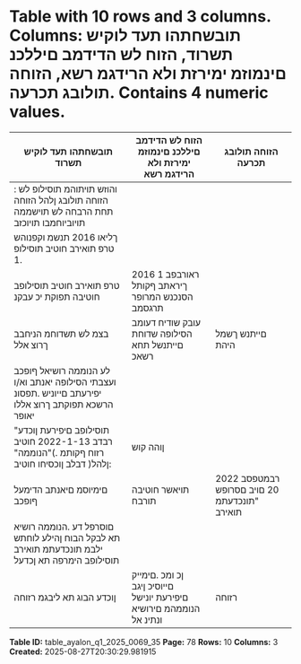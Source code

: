 # Table with 10 rows and 3 columns. Columns: תובשחתהו תעד לוקיש תשרוד, הזוח לש הדידמב םיללכנ םינמוזמ ימירזת ולא הרידגמ רשא, הזוחה תולובג תכרעה. Contains 4 numeric values.

| תובשחתהו תעד לוקיש תשרוד | הזוח לש הדידמב םיללכנ םינמוזמ ימירזת ולא הרידגמ רשא | הזוחה תולובג תכרעה |
|---|---|---|
| : והוזש תויתוהמ תוסילופ לש הזוחה תולובג ןלהל הזוחה תחת הרבחה לש תוישממה תויוביוחמבו תויוכזב |  |  |
| ךליאו 2016 תנשמ וקפנוהש טרפ תואירב חוטיב תוסילופ .1 |  |  |
| טרפ תואירב חוטיב תוסילופב חוטיבה תפוקת יכ עבקנ | 2016 ראורבפב 1 ךיראתב ףקותל הסנכנש המרופר תרגסמב |  |
| בצמ לש תשדוחמ הניחבב ךרוצ אלל | עובק שודיח דעומב הסילופה שדוחת םייתנשל תחא רשאכ | םייתנש ךשמל היהת |
| לע הנוממה רושיאל ףופכב ועצבתי הסילופה יאנתב וא/ו יפירעתב םייוניש .תפסונ הרשכא תפוקתב ךרוצ אללו יאופר |  |  |
| תוסילופב םיפירעת ןוכדע" רבדב 2022-1-13 חוטיב רזוח ףקותמ .)"הנוממה" :ןלהל( דבלב ןוכסיחו חוטיב | ןוהה קוש |  |
| םימיוסמ םיאנתב הדימעל ףופכב | תויאשר חוטיבה תורבח | 2022 רבמטפסב 20 םויב םסרופש "תונכדעתמ תואירב |
| םוסרפל דע .הנוממה רושיא תא לבקל הבוח ןהילע לוחתש ילבמ תונכדעתמ תואירב תוסילופב הימרפה תא ןכדעל |  |  |
| ןוכדע הבוג תא ליבגמ רזוחה | ןכ ומכ .םימייק םייוסיכ ןיגב םיפירעת יונישל הנוממהמ םירושיא ונתינ אל | רזוחה |

**Table ID:** table_ayalon_q1_2025_0069_35
**Page:** 78
**Rows:** 10
**Columns:** 3
**Created:** 2025-08-27T20:30:29.981915
